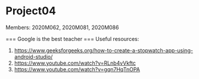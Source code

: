 # Project04
Members: 2020M062, 2020M081, 2020M086

=== Google is the best teacher ===
Useful resources: 
1. https://www.geeksforgeeks.org/how-to-create-a-stopwatch-app-using-android-studio/
2. https://www.youtube.com/watch?v=RLnb4vVkftc
3. https://www.youtube.com/watch?v=gqn7HqTnOPA
